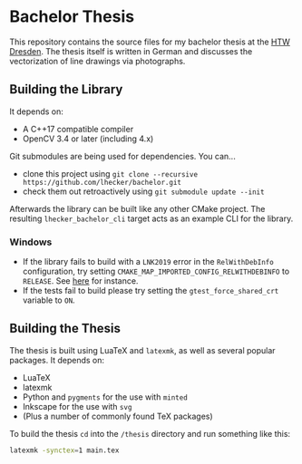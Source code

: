# Bachelor Thesis

This repository contains the source files for my bachelor thesis at the [HTW Dresden](https://www.htw-dresden.de).
The thesis itself is written in German and discusses the vectorization of line drawings via photographs.

## Building the Library

It depends on:
* A C++17 compatible compiler
* OpenCV 3.4 or later (including 4.x)

Git submodules are being used for dependencies. You can...
* clone this project using `git clone --recursive https://github.com/lhecker/bachelor.git`
* check them out retroactively using `git submodule update --init`

Afterwards the library can be built like any other CMake project.
The resulting `lhecker_bachelor_cli` target acts as an example CLI for the library.

### Windows

* If the library fails to build with a `LNK2019` error in the `RelWithDebInfo` configuration, try setting `CMAKE_MAP_IMPORTED_CONFIG_RELWITHDEBINFO` to `RELEASE`.
  See [here](https://github.com/opencv/opencv/issues/5564#issuecomment-195324087) for instance.
* If the tests fail to build please try setting the `gtest_force_shared_crt` variable to `ON`.

## Building the Thesis

The thesis is built using LuaTeX and `latexmk`, as well as several popular packages.
It depends on:
* LuaTeX
* latexmk
* Python and `pygments` for the use with `minted`
* Inkscape for the use with `svg`
* (Plus a number of commonly found TeX packages)

To build the thesis `cd` into the `/thesis` directory and run something like this:
```sh
latexmk -synctex=1 main.tex
```
